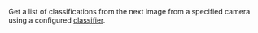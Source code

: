 Get a list of classifications from the next image from a specified camera using a configured [classifier](/data-ai/reference/vision/#classifications).
